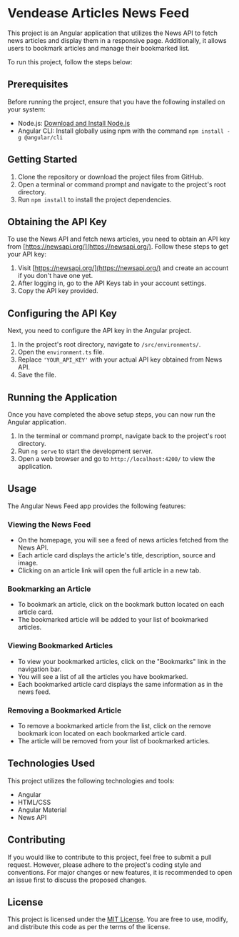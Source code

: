 
# Vendease Articles News Feed

This project is an Angular application that utilizes the News API to fetch news articles and display them in a responsive page. Additionally, it allows users to bookmark articles and manage their bookmarked list.

To run this project, follow the steps below:

## Prerequisites
Before running the project, ensure that you have the following installed on your system:
- Node.js: [Download and Install Node.js](https://nodejs.org)
- Angular CLI: Install globally using npm with the command `npm install -g @angular/cli`

## Getting Started
1. Clone the repository or download the project files from GitHub.
2. Open a terminal or command prompt and navigate to the project's root directory.
3. Run `npm install` to install the project dependencies.

## Obtaining the API Key
To use the News API and fetch news articles, you need to obtain an API key from [https://newsapi.org/](https://newsapi.org/). Follow these steps to get your API key:
1. Visit [https://newsapi.org/](https://newsapi.org/) and create an account if you don't have one yet.
2. After logging in, go to the API Keys tab in your account settings.
3. Copy the API key provided.

## Configuring the API Key
Next, you need to configure the API key in the Angular project. 

1. In the project's root directory, navigate to `/src/environments/`.
2. Open the `environment.ts` file.
3. Replace `'YOUR_API_KEY'` with your actual API key obtained from News API.
4. Save the file.

## Running the Application
Once you have completed the above setup steps, you can now run the Angular application.

1. In the terminal or command prompt, navigate back to the project's root directory.
2. Run `ng serve` to start the development server.
3. Open a web browser and go to `http://localhost:4200/` to view the application.

## Usage
The Angular News Feed app provides the following features:

### Viewing the News Feed
- On the homepage, you will see a feed of news articles fetched from the News API.
- Each article card displays the article's title, description, source and image.
- Clicking on an article link will open the full article in a new tab.

### Bookmarking an Article
- To bookmark an article, click on the bookmark button located on each article card.
- The bookmarked article will be added to your list of bookmarked articles.

### Viewing Bookmarked Articles
- To view your bookmarked articles, click on the "Bookmarks" link in the navigation bar.
- You will see a list of all the articles you have bookmarked.
- Each bookmarked article card displays the same information as in the news feed.

### Removing a Bookmarked Article
- To remove a bookmarked article from the list, click on the remove bookmark icon located on each bookmarked article card.
- The article will be removed from your list of bookmarked articles.

## Technologies Used
This project utilizes the following technologies and tools:
- Angular
- HTML/CSS
- Angular Material
- News API

## Contributing
If you would like to contribute to this project, feel free to submit a pull request. However, please adhere to the project's coding style and conventions. For major changes or new features, it is recommended to open an issue first to discuss the proposed changes.

## License
This project is licensed under the [MIT License](LICENSE). You are free to use, modify, and distribute this code as per the terms of the license.
